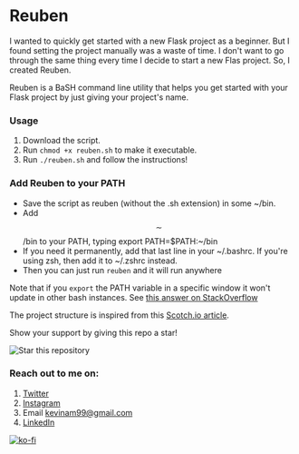 # Reuben

I wanted to quickly get started with a new Flask project as a beginner. But I found setting the project manually was a waste of time. I don't want to go through the same thing every time I decide to start a new Flas project. So, I created Reuben.

Reuben is a BaSH command line utility that helps you get started with your Flask project by just giving your project's name.

### Usage
1. Download the script.
2. Run ``` chmod +x reuben.sh ``` to make it executable.
3. Run ```./reuben.sh``` and follow the instructions!

### Add Reuben to your PATH

- Save the script as reuben (without the .sh extension) in some ~/bin.
- Add $$\sim$$/bin to your PATH, typing export PATH=$PATH:~/bin
- If you need it permanently, add that last line in your ~/.bashrc. If you're using zsh, then add it to ~/.zshrc instead.
- Then you can just run ```reuben``` and it will run anywhere

Note that if you ```export``` the PATH variable in a specific window it won't update in other bash instances. See [this answer on StackOverflow](https://stackoverflow.com/a/20054809)


The project structure is inspired from this [Scotch.io article](https://scotch.io/tutorials/getting-started-with-flask-a-python-microframework).

Show your support by giving this repo a star! 

![Star this repository](https://img.shields.io/github/stars/kevinam99/Reuben?style=social)


### Reach out to me on:
1. [Twitter](https://www.twitter.com/kevin_codes)
2. [Instagram](https://www.instagram.com/kevin.codes)
3. Email <kevinam99@gmail.com>
4. [LinkedIn](https://www.linkedin.com/in/kevin-a-mathew)

[![ko-fi](https://www.ko-fi.com/img/githubbutton_sm.svg)](https://ko-fi.com/kevinam99)
